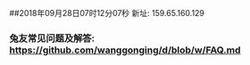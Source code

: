 ##2018年09月28日07时12分07秒 新址: 159.65.160.129
### 兔友常见问题及解答: https://github.com/wanggonging/d/blob/w/FAQ.md

